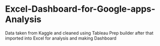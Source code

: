 # Excel-Dashboard-for-Google-apps-Analysis
Data taken from Kaggle and cleaned using Tableau Prep builder after that imported into Excel for analysis and making Dashboard

